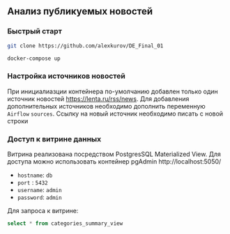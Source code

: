 ## Анализ публикуемых новостей

### Быстрый старт

  ```sh
  git clone https://github.com/alexkurov/DE_Final_01
  ```
  ```sh
  docker-compose up
  ```
  
### Настройка источников новостей

  При инициалиазции контейнера по-умолчанию добавлен только один источник новостей https://lenta.ru/rss/news.
  Для добавления дополнительных источников необходимо дополнить переменную `Airflow` `sources`. 
  Ссылку на новый источник необходимо писать с новой строки

### Доступ к витрине данных

  Витрина реализована посредством PostgresSQL Materialized View.
  Для доступа можно использовать контейнер pgAdmin http://localhost:5050/
  * `hostname`: `db`
  * `port`    : `5432`
  * `username`: `admin`
  * `password`: `admin`
    
  Для запроса к витрине:
  
  ```sql
  select * from categories_summary_view
  ```
